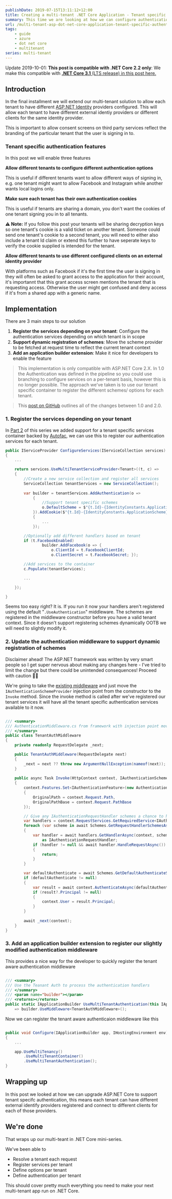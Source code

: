 ```yaml
---
publishDate: 2019-07-15T13:11:12+12:00
title: Creating a multi-tenant .NET Core Application - Tenant specific authentication
summary: This time we are looking at how we can configure authentication on a per-tenant basis.
url: /multi-tenant-asp-dot-net-core-application-tenant-specific-authentication
tags:
    - guide
    - azure
    - dot net core
    - multitenant
series: multi-tenant
---
```

Update 2019-10-01: **This post is compatible with .NET Core 2.2 only**: We make this compatible with [**.NET Core 3.1** (LTS release) in this post here.](/multi-tenancy-compatibility-dot-net-core-three)

## Introduction

In the final installment we will extend our multi-tenant solution to allow each tenant to have different [ASP.NET Identity](https://docs.microsoft.com/en-us/aspnet/core/fundamentals/configuration/options?view=aspnetcore-2.2) providers configured. This will allow each tenant to have different external identiy providers or different clients for the same identity provider.

This is important to allow consent screens on third party services reflect the branding of the particular tenant that the user is signing in to.

### Tenant specific authentication features

In this post we will enable three features

**Allow different tenants to configure different authentication options**

This is useful if different tenants want to allow different ways of signing in, e.g. one tenant might want to allow Facebook and Instagram while another wants local logins only.

**Make sure each tenant has their own authentication cookies**

This is useful if tenants are sharing a domain, you don't want the cookies of one tenant signing you in to all tenants.

**⚠ Note:** If you follow this post your tenants will be sharing decryption keys so one tenant's cookie is a valid ticket on another tenant. Someone could send one tenant's cookie to a second tenant, you will need to either also include a tenant Id claim or extend this further to have seperate keys to verify the cookie supplied is intended for the tenant.

**Allow different tenants to use different configured clients on an external identity provider**

With platforms such as Facebook if it's the first time the user is signing in they will often be asked to grant access to the application for their account, it's importannt that this grant access screen mentions the tenant that is requesting access. Otherwise the user might get confused and deny access if it's from a shared app with a generic name.

## Implementation

There are 3 main steps to our solution

1. **Register the services depending on your tenant**: Configure the authentication services depending on which tenant is in scope
2. **Support dynamic registration of schemes**: Move the scheme provider to be fetched at request time to reflect the current tenant context
3. **Add an application builder extension**: Make it nice for developers to enable the feature

> This implementation is only compatible with ASP.NET Core 2.X. In 1.0 the Authentication was defined in the pipeline so you could use branching to configure services on a per-tenant basis, however this is no longer possible. The approach we've taken is to use our tenant specific container to register the different schemes/ options for each tenant. 

> This [post on GitHub](https://github.com/aspnet/Security/issues/1310) outlines all of the changes between 1.0 and 2.0.

### 1. Register the services depending on your tenant

In [Part 2](/multi-tenant-asp-dot-net-core-application-tenant-containers") of this series we added support for a tenant specific services container backed by [Autofac](https://autofac.org/), we can use this to register our authentication services for each tenant.

```csharp
public IServiceProvider ConfigureServices(IServiceCollection services)
{
    ...

    return services.UseMultiTenantServiceProvider<Tenant>((t, c) =>
    {
        //Create a new service collection and register all services
        ServiceCollection tenantServices = new ServiceCollection();
        
        var builder = tenantServices.AddAuthentication(o =>
            {
                //Support tenant specific schemes
                o.DefaultScheme = $"{t.Id}-{IdentityConstants.ApplicationScheme}";
            }).AddCookie($"{t.Id}-{IdentityConstants.ApplicationScheme}", o =>
            {
                ...
            });

        //Optionally add different handlers based on tenant
        if (t.FacebookEnabled)
                builder.AddFacebook(o => { 
                    o.ClientId = t.FacebookClientId; 
                    o.ClientSecret = t.FacebookSecret; });

        //Add services to the container
        c.Populate(tenantServices);

        ...

    });

}
```

Seems too easy right? It is. If you run it now your handlers aren't registered using the default "`.UseAuthentication`" middleware. The schemes are registered in the middleware constructor before you have a valid tenant context. Since it doesn't support registering schemes dynamically OOTB we will need to slightly modify it.

### 2. Update the authentication middleware to support dynamic registration of schemes

Disclaimer ahead! The ASP.NET framework was written by very smart people so I get super nervous about making any changes here - I've tried to limit the change but there could be unintended consequences! Proceed with caution 🤔😉

We're going to take the [existing middleware](https://github.com/aspnet/AspNetCore/blob/master/src/Security/Authentication/Core/src/AuthenticationMiddleware.cs) and just move the `IAuthenticationSchemeProvider` injection point from the constructor to the `Invoke` method. Since the invoke method is called after we've registered our tenant services it will have all the tenant specific authentication services available to it now.

```csharp

/// <summary>
/// AuthenticationMiddleware.cs from framework with injection point moved
/// </summary>
public class TenantAuthMiddleware
{
    private readonly RequestDelegate _next;

    public TenantAuthMiddleware(RequestDelegate next)
    {
        _next = next ?? throw new ArgumentNullException(nameof(next));
    }
    
    public async Task Invoke(HttpContext context, IAuthenticationSchemeProvider Schemes)
    {
        context.Features.Set<IAuthenticationFeature>(new AuthenticationFeature
        {
            OriginalPath = context.Request.Path,
            OriginalPathBase = context.Request.PathBase
        });

        // Give any IAuthenticationRequestHandler schemes a chance to handle the request
        var handlers = context.RequestServices.GetRequiredService<IAuthenticationHandlerProvider>();
        foreach (var scheme in await Schemes.GetRequestHandlerSchemesAsync())
        {
            var handler = await handlers.GetHandlerAsync(context, scheme.Name) 
                as IAuthenticationRequestHandler;
            if (handler != null && await handler.HandleRequestAsync())
            {
                return;
            }
        }

        var defaultAuthenticate = await Schemes.GetDefaultAuthenticateSchemeAsync();
        if (defaultAuthenticate != null)
        {
            var result = await context.AuthenticateAsync(defaultAuthenticate.Name);
            if (result?.Principal != null)
            {
                context.User = result.Principal;
            }
        }
        
        await _next(context);
    }
}

```

### 3. Add an application builder extension to register our slightly modified authentication middleware

This provides a nice way for the developer to quickly register the tenant aware authentication middleware

```csharp

/// <summary>
/// Use the Teanant Auth to process the authentication handlers
/// </summary>
/// <param name="builder"></param>
/// <returns></returns>
public static IApplicationBuilder UseMultiTenantAuthentication(this IApplicationBuilder builder) 
    => builder.UseMiddleware<TenantAuthMiddleware>();

```

Now we can register the tenant aware authenticaion middleware like this

```csharp

public void Configure(IApplicationBuilder app, IHostingEnvironment env)
{
    ...

    app.UseMultiTenancy()
        .UseMultiTenantContainer()
        .UseMultiTenantAuthentication();
}

```

## Wrapping up

In this post we looked at how we can upgrade ASP.NET Core to support tenant specifc authentication, this means each tenant can have different external identify providers registered and connect to different clients for each of those providers.

## We're done

That wraps up our multi-teant in .NET Core mini-series. 

We've been able to

* Resolve a tenant each request
* Register services per tenant
* Define options per tenant
* Define authentication per tenant

This should cover pretty much everything you need to make your next multi-tenant app run on .NET Core.
